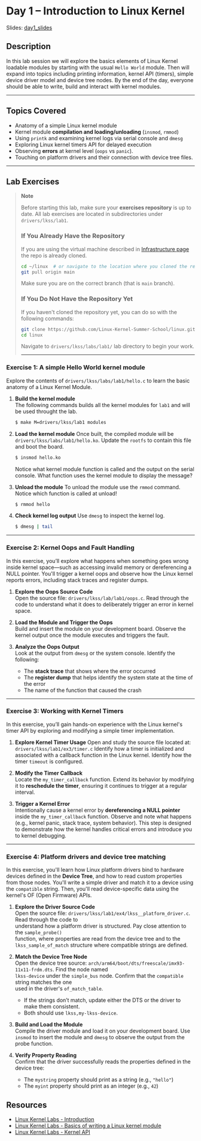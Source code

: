 # Day 1 – Introduction to Linux Kernel

Slides: [day1_slides](./day1_slides)

## Description

In this lab session we will explore the basics elements of Linux Kernel loadable modules
by starting with the usual `Hello World` module. Then will expand into topics including
printing information, kernel API (timers), simple device driver model and device tree nodes.
By the end of the day, everyone should be able to write, build and interact with kernel modules.

---

## Topics Covered

- Anatomy of a simple Linux kernel module
- Kernel module **compilation and loading/unloading** (`insmod`, `rmmod`)
- Using `printk` and examining kernel logs via serial console and `dmesg`
- Exploring Linux kernel timers API for delayed execution
- Observing **errors** at kernel level (`oops` vs `panic`).
- Touching on platform drivers and their connection with device tree files.

---

## Lab Exercises

> **Note**
>
> Before starting this lab, make sure your **exercises repository** is up to date. All lab exercises are
> located in subdirectories under `drivers/lkss/lab1`.
>
>
> ### If You Already Have the Repository
>
> If you are using the virtual machine described in [Infrastructure page](./infrastructure.md) the repo is already
cloned. 
>
> ```bash
> cd ~/linux  # or navigate to the location where you cloned the repo
> git pull origin main
> ```
>
> Make sure you are on the correct branch (that is `main` branch).
>
> ### If You Do Not Have the Repository Yet
>
> If you haven't cloned the repository yet, you can do so with the following commands:
>
> ```bash
> git clone https://github.com/Linux-Kernel-Summer-School/linux.git
> cd linux
> ```
>
> Navigate to `drivers/lkss/labs/lab1/` lab directory to begin your work.
>
> ---

### Exercise 1: A simple Hello World kernel module

Explore the contents of `drivers/lkss/labs/lab1/hello.c` to learn the basic anatomy of a Linux Kernel Module. 

1. **Build the kernel module**  
   The following commands builds all the kernel modules for `lab1` and will be used throught the lab.

   ```bash
   $ make M=drivers/lkss/lab1 modules
   ```

2. **Load the kernel module**
   Once built, the compiled module will be `drivers/lkss/labs/lab1/hello.ko`. Update the `rootfs` to contain this file and boot the board.

   ```bash
   $ insmod hello.ko
   ```
   Notice what kernel module function is called and the output on the serial console. What function uses the kernel
   module to display the message?

3. **Unload the module**
   To unload the module use the `rmmod` command. Notice which function is called at unload! 
   ```bash
   $ rmmod hello
   ```
4. **Check kernel log output**
   Use `dmesg` to inspect the kernel log. 

   ```bash
   $ dmesg | tail
   ```
---

### Exercise 2: Kernel Oops and Fault Handling

In this exercise, you’ll explore what happens when something goes wrong inside kernel space—such as
accessing invalid memory or dereferencing a NULL pointer. You'll trigger a kernel oops and observe
how the Linux kernel reports errors, including stack traces and register dumps.

1. **Explore the Oops Source Code**  
   Open the source file: `drivers/lkss/lab/lab1/oops.c`. Read through the code to understand what
   it does to deliberately trigger an error in kernel space.

2. **Load the Module and Trigger the Oops**  
   Build and insert the module on your development board. Observe the kernel output once the module
   executes and triggers the fault.

3. **Analyze the Oops Output**  
   Look at the output from `dmesg` or the system console. Identify the following:  
   - The **stack trace** that shows where the error occurred  
   - The **register dump** that helps identify the system state at the time of the error  
   - The name of the function that caused the crash

---

### Exercise 3: Working with Kernel Timers

In this exercise, you’ll gain hands-on experience with the Linux kernel's timer API by exploring and
modifying a simple timer implementation.

1. **Explore Kernel Timer Usage** Open and study the source file located at: `drivers/lkss/lab1/ex3/timer.c`
   Identify how a timer is initialized and associated with a callback function in the Linux kernel. Identify how the
   timer `timeout` is configured.

2. **Modify the Timer Callback**  
   Locate the `my_timer_callback` function. Extend its behavior by modifying it to **reschedule the
   timer**, ensuring it continues to trigger at a regular interval.

3. **Trigger a Kernel Error**  
   Intentionally cause a kernel error by **dereferencing a NULL pointer** inside the
   `my_timer_callback` function. Observe and note what happens (e.g., kernel panic, stack trace,
   system behavior). This step is designed to demonstrate how the kernel handles critical errors and
   introduce you to kernel debugging.

---

### Exercise 4: Platform drivers and device tree matching

In this exercise, you'll learn how Linux platform drivers bind to hardware devices defined in the
**Device Tree**, and how to read custom properties from those nodes. You'll write a simple driver and
match it to a device using the `compatible` string. Then, you'll read device-specific data using the
kernel's OF (Open Firmware) APIs.

1. **Explore the Driver Source Code**  
   Open the source file: `drivers/lkss/lab1/ex4/lkss__platform_driver.c`. Read through the code to  
   understand how a platform driver is structured. Pay close attention to the `sample_probe()`  
   function, where properties are read from the device tree and to the `lkss_sample_of_match` structure
   where compatible strings are defined.

2. **Match the Device Tree Node**  
   Open the device tree source: `arch/arm64/boot/dts/freescale/imx93-11x11-frdm.dts`. Find the node named  
   `lkss-device` under the `simple_bus` node. Confirm that the `compatible` string matches the one  
   used in the driver's `of_match_table`.
   - If the strings don’t match, update either the DTS or the driver to make them consistent.
   - Both should use `lkss,my-lkss-device`.

3. **Build and Load the Module**  
   Compile the driver module and load it on your development board. Use `insmod`
   to insert the module and `dmesg` to observe the output from the probe function.

4. **Verify Property Reading**  
   Confirm that the driver successfully reads the properties defined in the device tree:

   - The `mystring` property should print as a string (e.g., `"hello"`)  
   - The `myint` property should print as an integer (e.g., `42`)

## Resources

- [Linux Kernel Labs - Introduction](https://linux-kernel-labs.github.io/refs/heads/master/labs/introduction.html)
- [Linux Kernel Labs - Basics of writing a Linux kernel module](https://linux-kernel-labs.github.io/refs/heads/master/labs/kernel_modules.html)
- [Linux Kernel Labs - Kernel API](https://linux-kernel-labs.github.io/refs/heads/master/labs/kernel_api.html)
